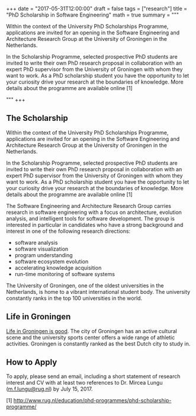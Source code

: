 +++
date = "2017-05-31T12:00:00"
draft = false
tags = ["research"]
title = "PhD Scholarship in Software Engineering"
math = true
summary = """

Within the context of the University PhD Scholarships Programme, applications are invited for an opening in the Software Engineering and Architecture Research Group at the University of Groningen in the Netherlands.

In the Scholarship Programme, selected prospective PhD students are invited to write their own PhD research proposal in collaboration with an expert PhD supervisor from the University of Groningen with whom they want to work. As a PhD scholarship student you have the opportunity to let your curiosity drive your research at the boundaries of knowledge. More details about the programme are available online [1]


"""
+++

## The Scholarship
Within the context of the University PhD Scholarships Programme, applications are invited for an opening in the Software Engineering and Architecture Research Group at the University of Groningen in the Netherlands.

In the Scholarship Programme, selected prospective PhD students are invited to write their own PhD research proposal in collaboration with an expert PhD supervisor from the University of Groningen with whom they want to work. As a PhD scholarship student you have the opportunity to let your curiosity drive your research at the boundaries of knowledge. More details about the programme are available online [1]

The Software Engineering and Architecture Research Group carries research in software engineering with a focus on architecture, evolution analysis, and intelligent tools for software development. The group is interested in particular in candidates who have a strong background and interest in one of the following research directions:

- software analysis
- software visualization
- program understanding
- software ecosystem evolution
- accelerating knowledge acquisition
- run-time monitoring of software systems

The University of Groningen, one of the oldest universities in the Netherlands, is home to a vibrant international student body. The university constantly ranks in the top 100 universities in the world. 

## Life in Groningen

<a href="http://www.groningenlife.nl/en">Life in Groningen is good</a>. The city of Groningen has an active cultural scene and the university sports center offers a wide range of athletic activities. Groningen is constantly ranked as the best Dutch city to study in.

## How to Apply

To apply, please send an email, including a short statement of research interest and CV with at least two references to Dr. Mircea Lungu (<a href=mailto:m.f.lungu@rug.nl>m.f.lungu@rug.nl</a>) by July 15, 2017.



[1] http://www.rug.nl/education/phd-programmes/phd-scholarship-programme/

